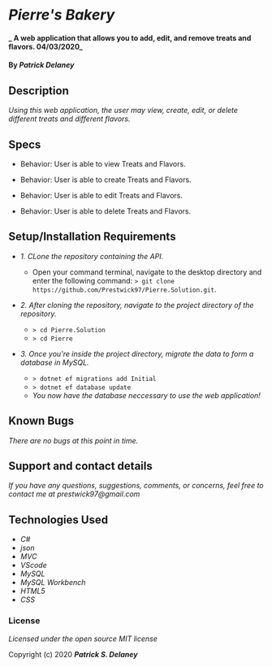 # _Pierre's Bakery_

#### _ A web application that allows you to add, edit, and remove treats and flavors. 04/03/2020_

#### By _**Patrick Delaney**_

## Description

_Using this web application, the user may view, create, edit, or delete different treats and different flavors._

## Specs

* Behavior: User is able to view Treats and Flavors.

* Behavior: User is able to create Treats and Flavors.

* Behavior: User is able to edit Treats and Flavors.

* Behavior: User is able to delete Treats and Flavors.


## Setup/Installation Requirements

* _1. CLone the repository containing the API._
  * Open your command terminal, navigate to the desktop directory and enter the following command: `> git clone https://github.com/Prestwick97/Pierre.Solution.git`.

* _2. After cloning the repository, navigate to the project directory of the repository._
  * `> cd Pierre.Solution`
  * `> cd Pierre`

* _3. Once you're inside the project directory, migrate the data to form a database in MySQL._
  * `> dotnet ef migrations add Initial`
  * `> dotnet ef database update`
  * _You now have the database neccessary to use the web application!_

## Known Bugs

_There are no bugs at this point in time._

## Support and contact details

_If you have any questions, suggestions, comments, or concerns, feel free to contact me at prestwick97@gmail.com_

## Technologies Used

* _C#_
* _json_
* _MVC_
* _VScode_
* _MySQL_
* _MySQL Workbench_
* _HTML5_
* _CSS_

### License

*Licensed under the open source MIT license*

Copyright (c) 2020 **_Patrick S. Delaney_**